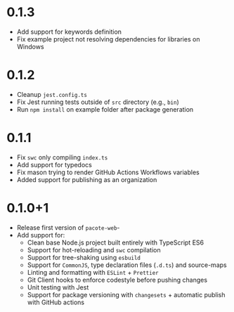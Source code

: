 # 0.1.3

- Add support for keywords definition
- Fix example project not resolving dependencies for libraries on Windows

# 0.1.2

- Cleanup `jest.config.ts`
- Fix Jest running tests outside of `src` directory (e.g., `bin`)
- Run `npm install` on example folder after package generation

# 0.1.1

- Fix `swc` only compiling `index.ts`
- Add support for typedocs
- Fix mason trying to render GitHub Actions Workflows variables
- Added support for publishing as an organization

# 0.1.0+1

- Release first version of `pacote-web`-
- Add support for:
    - Clean base Node.js project built entirely with TypeScript ES6
    - Support for hot-reloading and `swc` compilation
    - Support for tree-shaking using `esbuild`
    - Support for `CommonJS`, type declaration files (`.d.ts`) and source-maps
    - Linting and formatting with `ESLint` + `Prettier`
    - Git Client hooks to enforce codestyle before pushing changes
    - Unit testing with Jest
    - Support for package versioning with `changesets` + automatic publish with GitHub actions